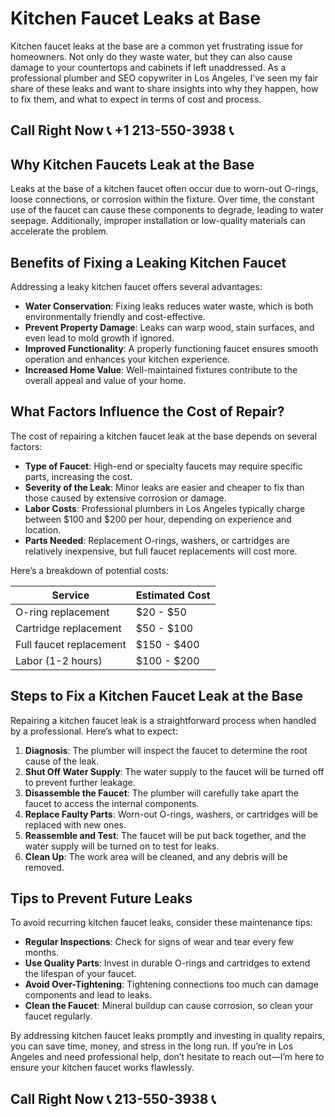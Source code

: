 # Kitchen Faucet Leaks at Base

Kitchen faucet leaks at the base are a common yet frustrating issue for homeowners. Not only do they waste water, but they can also cause damage to your countertops and cabinets if left unaddressed. As a professional plumber and SEO copywriter in Los Angeles, I’ve seen my fair share of these leaks and want to share insights into why they happen, how to fix them, and what to expect in terms of cost and process.

## Call Right Now 📞 +1 213-550-3938 📞

## Why Kitchen Faucets Leak at the Base

Leaks at the base of a kitchen faucet often occur due to worn-out O-rings, loose connections, or corrosion within the fixture. Over time, the constant use of the faucet can cause these components to degrade, leading to water seepage. Additionally, improper installation or low-quality materials can accelerate the problem.

## Benefits of Fixing a Leaking Kitchen Faucet

Addressing a leaky kitchen faucet offers several advantages:
- **Water Conservation**: Fixing leaks reduces water waste, which is both environmentally friendly and cost-effective.
- **Prevent Property Damage**: Leaks can warp wood, stain surfaces, and even lead to mold growth if ignored.
- **Improved Functionality**: A properly functioning faucet ensures smooth operation and enhances your kitchen experience.
- **Increased Home Value**: Well-maintained fixtures contribute to the overall appeal and value of your home.

## What Factors Influence the Cost of Repair?

The cost of repairing a kitchen faucet leak at the base depends on several factors:
- **Type of Faucet**: High-end or specialty faucets may require specific parts, increasing the cost.
- **Severity of the Leak**: Minor leaks are easier and cheaper to fix than those caused by extensive corrosion or damage.
- **Labor Costs**: Professional plumbers in Los Angeles typically charge between $100 and $200 per hour, depending on experience and location.
- **Parts Needed**: Replacement O-rings, washers, or cartridges are relatively inexpensive, but full faucet replacements will cost more.

Here’s a breakdown of potential costs:

| **Service**               | **Estimated Cost** |
|---------------------------|--------------------|
| O-ring replacement        | $20 - $50          |
| Cartridge replacement     | $50 - $100         |
| Full faucet replacement    | $150 - $400        |
| Labor (1-2 hours)         | $100 - $200        |

## Steps to Fix a Kitchen Faucet Leak at the Base

Repairing a kitchen faucet leak is a straightforward process when handled by a professional. Here’s what to expect:

1. **Diagnosis**: The plumber will inspect the faucet to determine the root cause of the leak.
2. **Shut Off Water Supply**: The water supply to the faucet will be turned off to prevent further leakage.
3. **Disassemble the Faucet**: The plumber will carefully take apart the faucet to access the internal components.
4. **Replace Faulty Parts**: Worn-out O-rings, washers, or cartridges will be replaced with new ones.
5. **Reassemble and Test**: The faucet will be put back together, and the water supply will be turned on to test for leaks.
6. **Clean Up**: The work area will be cleaned, and any debris will be removed.

## Tips to Prevent Future Leaks

To avoid recurring kitchen faucet leaks, consider these maintenance tips:
- **Regular Inspections**: Check for signs of wear and tear every few months.
- **Use Quality Parts**: Invest in durable O-rings and cartridges to extend the lifespan of your faucet.
- **Avoid Over-Tightening**: Tightening connections too much can damage components and lead to leaks.
- **Clean the Faucet**: Mineral buildup can cause corrosion, so clean your faucet regularly.

By addressing kitchen faucet leaks promptly and investing in quality repairs, you can save time, money, and stress in the long run. If you’re in Los Angeles and need professional help, don’t hesitate to reach out—I’m here to ensure your kitchen faucet works flawlessly.
## Call Right Now 📞 213-550-3938 📞